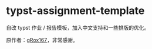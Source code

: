 # typst-assignment-template

自改 typst 作业 / 报告模板，加入中文支持和一些排版的优化。

原作者：[gRox167](https://github.com/gRox167/typst-assignment-template)，非常感谢。
